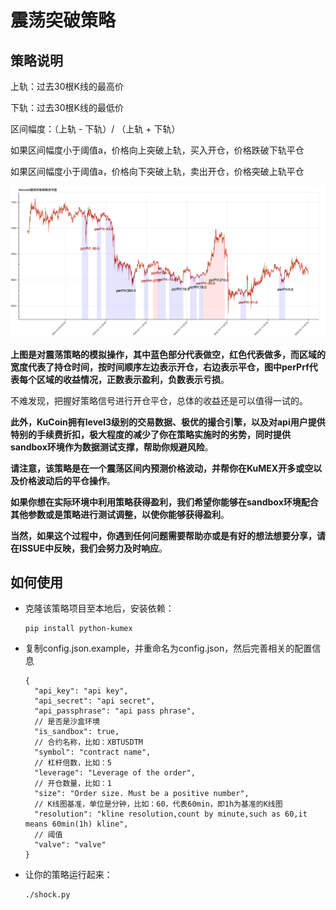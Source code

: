# 震荡突破策略

## 策略说明

上轨：过去30根K线的最高价

下轨：过去30根K线的最低价

区间幅度：（上轨 - 下轨）/ （上轨 + 下轨）

如果区间幅度小于阈值a，价格向上突破上轨，买入开仓，价格跌破下轨平仓

如果区间幅度小于阈值a，价格向下突破上轨，卖出开仓，价格突破上轨平仓  

![shock_CN](shock_CN.png)

**上图是对震荡策略的模拟操作，其中蓝色部分代表做空，红色代表做多，而区域的宽度代表了持仓时间，按时间顺序左边表示开仓，右边表示平仓，图中perPrf代表每个区域的收益情况，正数表示盈利，负数表示亏损**。

不难发现，把握好策略信号进行开仓平仓，总体的收益还是可以值得一试的。

**此外，KuCoin拥有level3级别的交易数据、极优的撮合引擎，以及对api用户提供特别的手续费折扣，极大程度的减少了你在策略实施时的劣势，同时提供sandbox环境作为数据测试支撑，帮助你规避风险**。

**请注意，该策略是在一个震荡区间内预测价格波动，并帮你在KuMEX开多或空以及价格波动后的平仓操作**。

**如果你想在实际环境中利用策略获得盈利，我们希望你能够在sandbox环境配合其他参数或是策略进行测试调整，以使你能够获得盈利**。  

**当然，如果这个过程中，你遇到任何问题需要帮助亦或是有好的想法想要分享，请在ISSUE中反映，我们会努力及时响应**。

## 如何使用

* 克隆该策略项目至本地后，安装依赖：

  ```shell script
  pip install python-kumex
  ```

* 复制config.json.example，并重命名为config.json，然后完善相关的配置信息

  ```
  {  
    "api_key": "api key",
    "api_secret": "api secret",
    "api_passphrase": "api pass phrase",
    // 是否是沙盒环境
    "is_sandbox": true,
    // 合约名称，比如：XBTUSDTM 
    "symbol": "contract name",
    // 杠杆倍数，比如：5
    "leverage": "Leverage of the order",
    // 开仓数量，比如：1
    "size": "Order size. Must be a positive number",
    // K线图基准，单位是分钟，比如：60，代表60min，即1h为基准的K线图
    "resolution": "kline resolution,count by minute,such as 60,it means 60min(1h) kline",
    // 阈值
    "valve": "valve"
  }
  ```

  

* 让你的策略运行起来：

  ```shell
  ./shock.py
  ```

  
